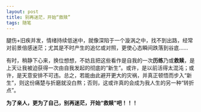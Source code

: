 ```yaml
---
layout: post
title: 别再迷茫，开始“救赎”
tags: 随笔
---
```


腿伤+旧疾并发，情绪持续低迷中，就像深陷于一个漩涡之中，找不到出路，经常对前景倍感迷茫；尤其是不时产生的追忆或对照，更使心态瞬间跌落到谷底……

有时，稍静下心来，换位想想，不妨且把这些看作是自我的一次**历练**乃或**救赎**，是上天让我被迫获得一次由自我发起的彻底的“新生”。或许，是以前活得太混沌；或许，是天意安排不可违。总之，若能由此避开更大的灾祸，并真正顿悟而步入“新生”，则这份痛楚与折磨就没白熬；否则，这或许真的会成为我人生的另一种“转折点”。

**为了亲人，更为了自己，别再迷茫，开始“救赎”吧！！！**